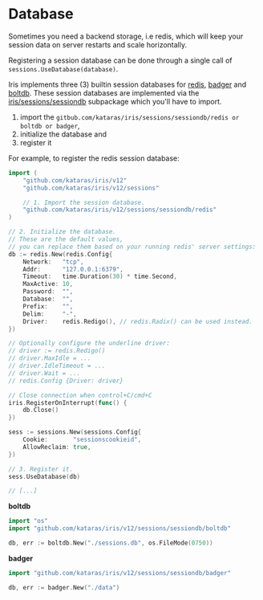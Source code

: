 # Database

Sometimes you need a backend storage, i.e redis, which will keep your session data on server restarts and scale horizontally.

Registering a session database can be done through a single call of `sessions.UseDatabase(database)`.

Iris implements three (3) builtin session databases for [redis](https://redis.io/), [badger](https://github.com/dgraph-io/badger) and [boltdb](https://github.com/kataras/iris-book/tree/949c38a02420899aa31dbb029b89f63a3b3846af/sessions/github.com/etcd-io/bbolt/README.md). These session databases are implemented via the [iris/sessions/sessiondb](https://github.com/kataras/iris/tree/master/sessions/sessiondb) subpackage which you'll have to import.

1. import the `gitbub.com/kataras/iris/sessions/sessiondb/redis or boltdb or badger`,
2. initialize the database and
3. register it

For example, to register the redis session database:

```go
import (
    "github.com/kataras/iris/v12"
    "github.com/kataras/iris/v12/sessions"

    // 1. Import the session database.
    "github.com/kataras/iris/v12/sessions/sessiondb/redis"
)

// 2. Initialize the database.
// These are the default values,
// you can replace them based on your running redis' server settings:
db := redis.New(redis.Config{
    Network:   "tcp",
    Addr:      "127.0.0.1:6379",
    Timeout:   time.Duration(30) * time.Second,
    MaxActive: 10,
    Password:  "",
    Database:  "",
    Prefix:    "",
    Delim:     "-",
    Driver:    redis.Redigo(), // redis.Radix() can be used instead.
})

// Optionally configure the underline driver:
// driver := redis.Redigo()
// driver.MaxIdle = ...
// driver.IdleTimeout = ...
// driver.Wait = ...
// redis.Config {Driver: driver}

// Close connection when control+C/cmd+C
iris.RegisterOnInterrupt(func() {
    db.Close()
})

sess := sessions.New(sessions.Config{
    Cookie:       "sessionscookieid",
    AllowReclaim: true,
})

// 3. Register it.
sess.UseDatabase(db)

// [...]
```

**boltdb**

```go
import "os"
import "github.com/kataras/iris/v12/sessions/sessiondb/boltdb"

db, err := boltdb.New("./sessions.db", os.FileMode(0750))
```

**badger**

```go
import "github.com/kataras/iris/v12/sessions/sessiondb/badger"

db, err := badger.New("./data")
```

